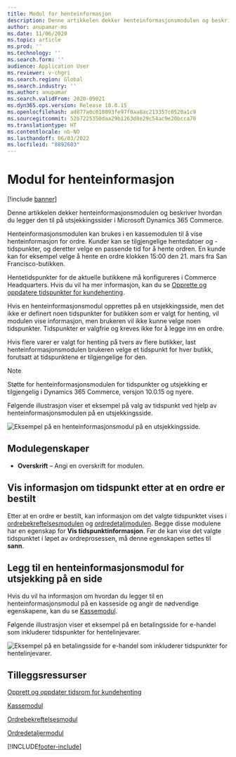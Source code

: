 ```yaml
---
title: Modul for henteinformasjon
description: Denne artikkelen dekker henteinformasjonsmodulen og beskriver hvordan du legger den til på utsjekkingssider i Microsoft Dynamics 365 Commerce.
author: anupamar-ms
ms.date: 11/06/2020
ms.topic: article
ms.prod: ''
ms.technology: ''
ms.search.form: ''
audience: Application User
ms.reviewer: v-chgri
ms.search.region: Global
ms.search.industry: ''
ms.author: anupamar
ms.search.validFrom: 2020-09021
ms.dyn365.ops.version: Release 10.0.15
ms.openlocfilehash: ad877a0c018093fe97f0aa8ac213357c0520a1c9
ms.sourcegitcommit: 52b7225350daa29b1263d8e29c54ac9e20bcca70
ms.translationtype: HT
ms.contentlocale: nb-NO
ms.lasthandoff: 06/03/2022
ms.locfileid: "8892603"
---
```

# <a name="pickup-information-module"></a>Modul for henteinformasjon

[!include [banner](includes/banner.md)]

Denne artikkelen dekker henteinformasjonsmodulen og beskriver hvordan du legger den til på utsjekkingssider i Microsoft Dynamics 365 Commerce.

Henteinformasjonsmodulen kan brukes i en kassemodulen til å vise henteinformasjon for ordre. Kunder kan se tilgjengelige hentedatoer og -tidspunkter, og deretter velge en passende tid for å hente ordren. En kunde kan for eksempel velge å hente en ordre klokken 15:00 den 21. mars fra San Francisco-butikken.

Hentetidspunkter for de aktuelle butikkene må konfigureres i Commerce Headquarters. Hvis du vil ha mer informasjon, kan du se [Opprette og oppdatere tidspunkter for kundehenting](dev-itpro/pickup-timeslots.md).

Hvis en henteinformasjonsmodul opprettes på en utsjekkingsside, men det ikke er definert noen tidspunkter for butikken som er valgt for henting, vil modulen vise informasjon, men brukeren vil ikke kunne velge noen tidspunkter. Tidspunkter er valgfrie og kreves ikke for å legge inn en ordre.

Hvis flere varer er valgt for henting på tvers av flere butikker, last henteinformasjonsmodulen brukeren velge et tidspunkt for hver butikk, forutsatt at tidspunktene er tilgjengelige for den.

> [!NOTE]
> Støtte for henteinformasjonsmodulen for tidspunkter og utsjekking er tilgjengelig i Dynamics 365 Commerce, versjon 10.0.15 og nyere.

Følgende illustrasjon viser et eksempel på valg av tidspunkt ved hjelp av henteinformasjonsmodulen på en utsjekkingsside.

![Eksempel på en henteinformasjonsmodul på en utsjekkingsside.](./dev-itpro/media/Curbside_timeslot_eCommerce.PNG)

## <a name="module-properties"></a>Modulegenskaper

- **Overskrift** – Angi en overskrift for modulen.

## <a name="show-time-slot-information-after-an-order-is-placed"></a>Vis informasjon om tidspunkt etter at en ordre er bestilt

Etter at en ordre er bestilt, kan informasjon om det valgte tidspunktet vises i [ordrebekreftelsesmodulen](order-confirmation-module.md) og [ordredetaljmodulen](account-management.md#order-details-page). Begge disse modulene har en egenskap for **Vis tidspunktinformasjon**. Før de kan vise det valgte tidspunktet i løpet av ordreprosessen, må denne egenskapen settes til **sann**.

## <a name="add-a-checkout-pickup-information-module-to-a-page"></a>Legg til en henteinformasjonsmodul for utsjekking på en side

Hvis du vil ha informasjon om hvordan du legger til en henteinformasjonsmodul på en kasseside og angir de nødvendige egenskapene, kan du se [Kassemodul](add-checkout-module.md).

Følgende illustrasjon viser et eksempel på en betalingsside for e-handel som inkluderer tidspunkter for hentelinjevarer.

![Eksempel på en betalingsside for e-handel som inkluderer tidspunkter for hentelinjevarer.](./dev-itpro/media/Curbside_timeslot_eCommerce_checkoutsummary.PNG)

## <a name="additional-resources"></a>Tilleggsressurser

[Opprett og oppdater tidsrom for kundehenting](dev-itpro/pickup-timeslots.md)

[Kassemodul](add-checkout-module.md)

[Ordrebekreftelsesmodul](order-confirmation-module.md)

[Ordredetaljermodul](account-management.md)


[!INCLUDE[footer-include](../includes/footer-banner.md)]